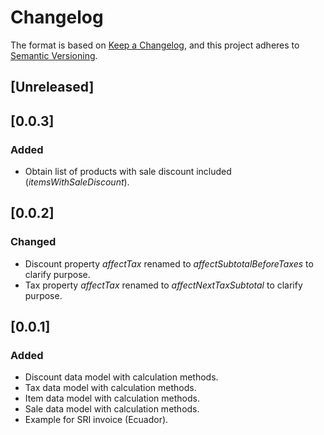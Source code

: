 # Changelog

The format is based on [Keep a Changelog](https://keepachangelog.com/en/1.1.0/),
and this project adheres to [Semantic Versioning](https://semver.org/spec/v2.0.0.html).

## [Unreleased]

## [0.0.3]

### Added

- Obtain list of products with sale discount included (*itemsWithSaleDiscount*).

## [0.0.2]

### Changed

- Discount property *affectTax* renamed to *affectSubtotalBeforeTaxes* to clarify purpose.
- Tax property *affectTax* renamed to *affectNextTaxSubtotal* to clarify purpose.

## [0.0.1]

### Added

- Discount data model with calculation methods.
- Tax data model with calculation methods.
- Item data model with calculation methods.
- Sale data model with calculation methods.
- Example for SRI invoice (Ecuador).
